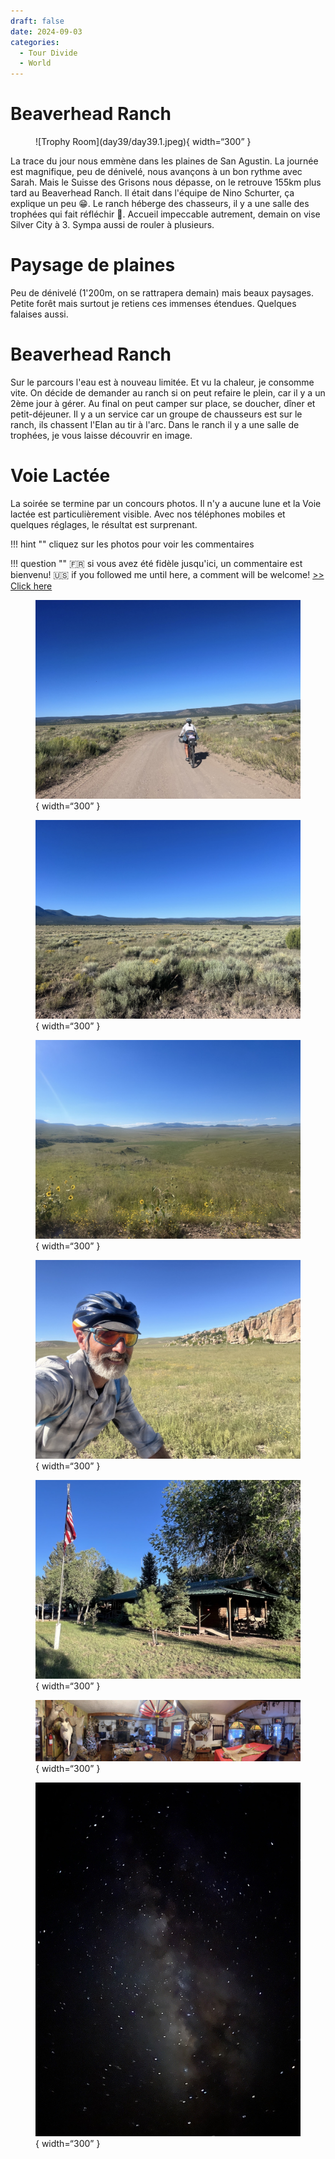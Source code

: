 ```yaml
---
draft: false 
date: 2024-09-03
categories:
  - Tour Divide
  - World
---
```


#  Beaverhead Ranch

<figure markdown>
![Trophy Room](day39/day39.1.jpeg){ width=“300” }
</figure>

La trace du jour nous emmène dans les plaines de San Agustin. La journée est magnifique, peu de dénivelé, nous avançons à un bon rythme avec Sarah. Mais le Suisse des Grisons nous dépasse,  on le retrouve 155km plus tard au Beaverhead Ranch. Il était dans l'équipe de Nino Schurter, ça explique un peu 😁. Le ranch héberge des chasseurs, il y a une salle des trophées qui fait réfléchir 🤔. Accueil impeccable autrement, demain on vise Silver City à 3. Sympa aussi de rouler à plusieurs.

<!-- more -->


# Paysage de plaines

Peu de dénivelé (1'200m, on se rattrapera demain) mais beaux paysages. Petite forêt mais surtout je retiens ces immenses étendues. Quelques falaises aussi. 

# Beaverhead Ranch

Sur le parcours l'eau est à nouveau limitée. Et vu la chaleur, je consomme vite. On décide de demander au ranch si on peut refaire le plein, car il y a un 2ème jour à gérer. Au final on peut camper sur place, se doucher, dîner et petit-déjeuner. Il y a un service car un groupe de chausseurs est sur le ranch, ils chassent l'Elan au tir à l'arc. Dans le ranch il y a une salle de trophées, je vous laisse découvrir en image.

# Voie Lactée

La soirée se termine par un concours photos. Il n'y a aucune lune et la Voie lactée est particulièrement visible. Avec nos téléphones mobiles et quelques réglages, le résultat est surprenant.


!!! hint ""
    cliquez sur les photos pour voir les commentaires

!!! question ""
    🇫🇷 si vous avez été fidèle jusqu'ici, un commentaire est bienvenu! 🇺🇸 if you followed me until here, a comment will be welcome! [>> Click here](https://forms.office.com/r/5TiedXLRaN)

<figure markdown>

![Nous roulons à deux. Sarah est super entraînée, elle ambitionne de faire la Tour Divide version course.](day39/day39.2.jpeg){ width=“300” }

![Magnifique plaine](day39/day39.3.jpeg){ width=“300” }

![Magnifique plaine](day39/day39.4.jpeg){ width=“300” }

![Après la pause sandwich, ça repart avec le sourire](day39/day39.5.jpeg){ width=“300” }

![Beaverhead ne paie pas de mine vue de l'extérieur](day39/day39.6.jpeg){ width=“300” }

![Mais héberge une sacré salle aux trophées](day39/day39.7.jpeg){ width=“300” }

![Voie lactée](day39/day39.8.jpeg){ width=“300” }

</figure>


